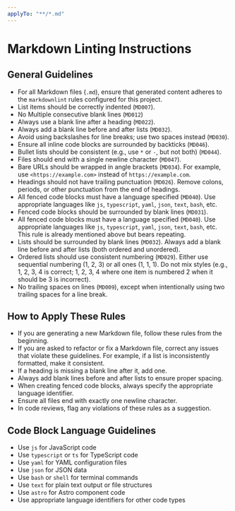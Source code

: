 ```yaml
---
applyTo: "**/*.md"
---
```


# Markdown Linting Instructions

## General Guidelines

- For all Markdown files (`.md`), ensure that generated content adheres to the `markdownlint` rules configured for this project.
- List items should be correctly indented (`MD007`).
- No Multiple consecutive blank lines (`MD012`)
- Always use a blank line after a heading (`MD022`).
- Always add a blank line before and after lists (`MD032`).
- Avoid using backslashes for line breaks; use two spaces instead (`MD030`).
- Ensure all inline code blocks are surrounded by backticks (`MD046`).
- Bullet lists should be consistent (e.g., use `*` or `-`, but not both) (`MD044`).
- Files should end with a single newline character (`MD047`).
- Bare URLs should be wrapped in angle brackets (`MD034`). For example, use `<https://example.com>` instead of `https://example.com`.
- Headings should not have trailing punctuation (`MD026`). Remove colons, periods, or other punctuation from the end of headings.
- All fenced code blocks must have a language specified (`MD040`). Use appropriate languages like `js`, `typescript`, `yaml`, `json`, `text`, `bash`, etc.
- Fenced code blocks should be surrounded by blank lines (`MD031`).
- All fenced code blocks must have a language specified (`MD040`). Use appropriate languages like `js`, `typescript`, `yaml`, `json`, `text`, `bash`, etc. This rule is already mentioned above but bears repeating.
- Lists should be surrounded by blank lines (`MD032`). Always add a blank line before and after lists (both ordered and unordered).
- Ordered lists should use consistent numbering (`MD029`). Either use sequential numbering (1, 2, 3) or all ones (1, 1, 1). Do not mix styles (e.g., 1, 2, 3, 4 is correct; 1, 2, 3, 4 where one item is numbered 2 when it should be 3 is incorrect).
- No trailing spaces on lines (`MD009`), except when intentionally using two trailing spaces for a line break.

## How to Apply These Rules

- If you are generating a new Markdown file, follow these rules from the beginning.
- If you are asked to refactor or fix a Markdown file, correct any issues that violate these guidelines. For example, if a list is inconsistently formatted, make it consistent.
- If a heading is missing a blank line after it, add one.
- Always add blank lines before and after lists to ensure proper spacing.
- When creating fenced code blocks, always specify the appropriate language identifier.
- Ensure all files end with exactly one newline character.
- In code reviews, flag any violations of these rules as a suggestion.

## Code Block Language Guidelines

- Use `js` for JavaScript code
- Use `typescript` or `ts` for TypeScript code
- Use `yaml` for YAML configuration files
- Use `json` for JSON data
- Use `bash` or `shell` for terminal commands
- Use `text` for plain text output or file structures
- Use `astro` for Astro component code
- Use appropriate language identifiers for other code types
